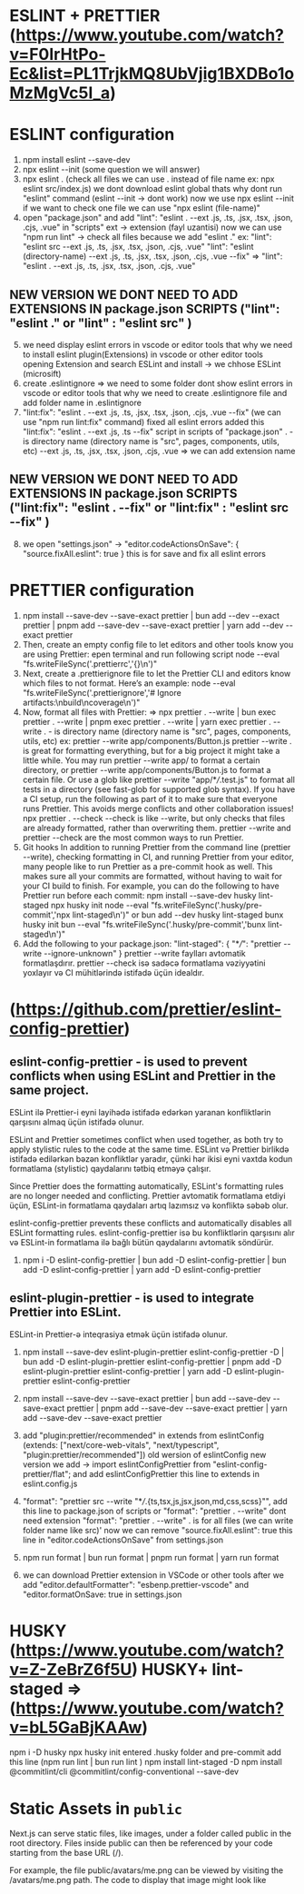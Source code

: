 # ESLINT + PRETTIER (https://www.youtube.com/watch?v=F0IrHtPo-Ec&list=PL1TrjkMQ8UbVjig1BXDBo1oMzMgVc5I_a)

# ESLINT configuration

1. npm install eslint --save-dev
2. npx eslint --init (some question we will answer)
3. npx eslint . (check all files we can use . instead of file name ex: npx eslint src/index.js) we dont download eslint global thats why dont run "eslint" command (eslint --init -> dont work) now we use npx eslint --init if we want to check one file we can use "npx eslint (file-name)"
4. open "package.json" and add "lint": "eslint . --ext .js, .ts, .jsx, .tsx, .json, .cjs, .vue" in "scripts" ext -> extension (fayl uzantisi) now we can use "npm run lint" -> check all files because we add "eslint ." ex: "lint": "eslint src --ext .js, .ts, .jsx, .tsx, .json, .cjs, .vue" "lint": "eslint (directory-name) --ext .js, .ts, .jsx, .tsx, .json, .cjs, .vue --fix" => "lint": "eslint . --ext .js, .ts, .jsx, .tsx, .json, .cjs, .vue"

## NEW VERSION WE DONT NEED TO ADD EXTENSIONS IN package.json SCRIPTS ("lint": "eslint ." or "lint" : "eslint src" )

5. we need display eslint errors in vscode or editor tools that why we need to install eslint plugin(Extensions) in vscode or other editor tools opening Extension and search ESLint and install -> we chhose ESLint (microsift)
6. create .eslintignore => we need to some folder dont show eslint errors in vscode or editor tools that why we need to create .eslintignore file and add folder name in .eslintignore
7. "lint:fix": "eslint . --ext .js, .ts, .jsx, .tsx, .json, .cjs, .vue --fix" (we can use "npm run lint:fix" command) fixed all eslint errors added this "lint:fix": "eslint . --ext .js, .ts --fix" script in scripts of "package.json" . - is directory name (directory name is "src", pages, components, utils, etc) --ext .js, .ts, .jsx, .tsx, .json, .cjs, .vue => we can add extension name

## NEW VERSION WE DONT NEED TO ADD EXTENSIONS IN package.json SCRIPTS ("lint:fix": "eslint . --fix" or "lint:fix" : "eslint src --fix" )

8. we open "settings.json" -> "editor.codeActionsOnSave": { "source.fixAll.eslint": true } this is for save and fix all eslint errors

# PRETTIER configuration

1. npm install --save-dev --save-exact prettier | bun add --dev --exact prettier | pnpm add --save-dev --save-exact prettier | yarn add --dev --exact prettier
2. Then, create an empty config file to let editors and other tools know you are using Prettier: epen terminal and run following script node --eval "fs.writeFileSync('.prettierrc','{}\n')"
3. Next, create a .prettierignore file to let the Prettier CLI and editors know which files to not format. Here’s an example: node --eval "fs.writeFileSync('.prettierignore','# Ignore artifacts:\nbuild\ncoverage\n')"
4. Now, format all files with Prettier: => npx prettier . --write | bun exec prettier . --write | pnpm exec prettier . --write | yarn exec prettier . --write . - is directory name (directory name is "src", pages, components, utils, etc) ex: prettier --write app/components/Button.js prettier --write . is great for formatting everything, but for a big project it might take a little while. You may run prettier --write app/ to format a certain directory, or prettier --write app/components/Button.js to format a certain file. Or use a glob like prettier --write "app/\*_/_.test.js" to format all tests in a directory (see fast-glob for supported glob syntax). If you have a CI setup, run the following as part of it to make sure that everyone runs Prettier. This avoids merge conflicts and other collaboration issues! npx prettier . --check --check is like --write, but only checks that files are already formatted, rather than overwriting them. prettier --write and prettier --check are the most common ways to run Prettier.
5. Git hooks In addition to running Prettier from the command line (prettier --write), checking formatting in CI, and running Prettier from your editor, many people like to run Prettier as a pre-commit hook as well. This makes sure all your commits are formatted, without having to wait for your CI build to finish. For example, you can do the following to have Prettier run before each commit: npm install --save-dev husky lint-staged npx husky init node --eval "fs.writeFileSync('.husky/pre-commit','npx lint-staged\n')" or bun add --dev husky lint-staged bunx husky init bun --eval "fs.writeFileSync('.husky/pre-commit','bunx lint-staged\n')"
6. Add the following to your package.json: "lint-staged": { "\*_/_": "prettier --write --ignore-unknown" } prettier --write faylları avtomatik formatlaşdırır. prettier --check isə sadəcə formatlama vəziyyətini yoxlayır və CI mühitlərində istifadə üçün idealdır.

# (https://github.com/prettier/eslint-config-prettier)

## eslint-config-prettier - is used to prevent conflicts when using ESLint and Prettier in the same project.

ESLint ilə Prettier-i eyni layihədə istifadə edərkən yaranan konfliktlərin qarşısını almaq üçün istifadə olunur.

ESLint and Prettier sometimes conflict when used together, as both try to apply stylistic rules to the code at the same time. ESLint və Prettier birlikdə istifadə edilərkən bəzən konfliktlər yaradır, çünki hər ikisi eyni vaxtda kodun formatlama (stylistic) qaydalarını tətbiq etməyə çalışır.

Since Prettier does the formatting automatically, ESLint's formatting rules are no longer needed and conflicting. Prettier avtomatik formatlama etdiyi üçün, ESLint-in formatlama qaydaları artıq lazımsız və konfliktə səbəb olur.

eslint-config-prettier prevents these conflicts and automatically disables all ESLint formatting rules. eslint-config-prettier isə bu konfliktlərin qarşısını alır və ESLint-in formatlama ilə bağlı bütün qaydalarını avtomatik söndürür.

1. npm i -D eslint-config-prettier | bun add -D eslint-config-prettier | bun add -D eslint-config-prettier | yarn add -D eslint-config-prettier

## eslint-plugin-prettier - is used to integrate Prettier into ESLint.

ESLint-in Prettier-ə inteqrasiya etmək üçün istifadə olunur.

1. npm install --save-dev eslint-plugin-prettier eslint-config-prettier -D | bun add -D eslint-plugin-prettier eslint-config-prettier | pnpm add -D eslint-plugin-prettier eslint-config-prettier | yarn add -D eslint-plugin-prettier eslint-config-prettier
2. npm install --save-dev --save-exact prettier | bun add --save-dev --save-exact prettier | pnpm add --save-dev --save-exact prettier | yarn add --save-dev --save-exact prettier

3. add "plugin:prettier/recommended" in extends from eslintConfig (extends: ["next/core-web-vitals", "next/typescript", "plugin:prettier/recommended"]) old wersion of eslintConfig new version we add -> import eslintConfigPrettier from "eslint-config-prettier/flat"; and add eslintConfigPrettier this line to extends in eslint.config.js
4. "format": "prettier src --write \"\*_/_.{ts,tsx,js,jsx,json,md,css,scss}\"", add this line to package.json of scripts or "format": "prettier . --write" dont need extension "format": "prettier . --write" . is for all files (we can write folder name like src)' now we can remove "source.fixAll.eslint": true this line in "editor.codeActionsOnSave" from settings.json
5. npm run format | bun run format | pnpm run format | yarn run format

6. we can download Prettier extension in VSCode or other tools after we add "editor.defaultFormatter": "esbenp.prettier-vscode" and "editor.formatOnSave: true in settings.json

# HUSKY (https://www.youtube.com/watch?v=Z-ZeBrZ6f5U) HUSKY+ lint-staged => (https://www.youtube.com/watch?v=bL5GaBjKAAw)

npm i -D husky npx husky init entered .husky folder and pre-commit add this line (npm run lint | bun run lint ) npm install lint-staged -D npm install @commitlint/cli @commitlint/config-conventional --save-dev

# Static Assets in `public`

Next.js can serve static files, like images, under a folder called public in the root directory. Files inside public can then be referenced by your code starting from the base URL (/).

For example, the file public/avatars/me.png can be viewed by visiting the /avatars/me.png path. The code to display that image might look like

